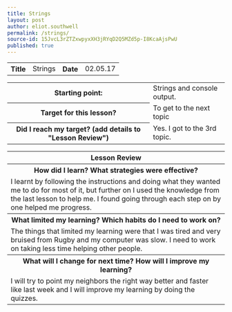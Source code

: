 ```yaml
---
title: Strings
layout: post
author: eliot.southwell
permalink: /strings/
source-id: 15JvcL3rZTZxwpyxXH3jRYqD2Q5MZd5p-I8KcaAjsPwU
published: true
---
```

<table class="table1">
  <tr>
    <th>Title</th>
    <td>Strings</td>
    <th>Date</th>
    <td>02.05.17</td>
  </tr>
</table>


<table class="table1">
  <tr>
    <th>Starting point:</th>
    <td>Strings and console output.</td>
  </tr>
  <tr>
    <th>Target for this lesson?</th>
    <td>To get to the next topic</td>
  </tr>
  <tr>
    <th>Did I reach my target? 
(add details to "Lesson Review")</th>
    <td>Yes. I got to the 3rd topic.</td>
  </tr>
</table>


<table class="table1">
  <tr>
    <th>Lesson Review</th>
  </tr>
  <tr>
    <th>How did I learn? What strategies were effective? </th>
  </tr>
  <tr>
    <td>I learnt by following the instructions and doing what they wanted me to do for most of it, but further on I used the knowledge from the last lesson to help me. I found going through each step on by one helped me progress.</td>
  </tr>
  <tr>
    <th>What limited my learning? Which habits do I need to work on? </th>
  </tr>
  <tr>
    <td>The things that limited my learning were that I was tired and very bruised from Rugby and my computer was slow. I need to work on taking less time helping other people.</td>
  </tr>
  <tr>
    <th>What will I change for next time? How will I improve my learning?</th>
  </tr>
  <tr>
    <td>I will try to point my neighbors the right way better and faster like last week and I will improve my learning by doing the quizzes.</td>
  </tr>
</table>


